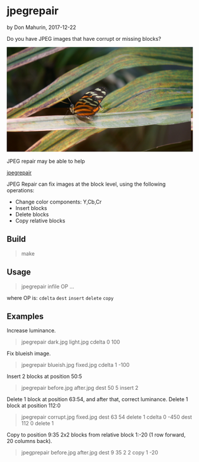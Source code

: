 # jpegrepair

by Don Mahurin, 2017-12-22

Do you have JPEG images that have corrupt or missing blocks?

![](corrupt.jpg)

JPEG repair may be able to help

[jpegrepair](https://github.com/dmahurin/jpegrepair "https://github.com/dmahurin/jpegrepair")

JPEG Repair can fix images at the block level, using the following operations:
- Change color components: Y,Cb,Cr
- Insert blocks
- Delete blocks
- Copy relative blocks

## Build

> make

## Usage

> jpegrepair infile OP ...

where OP is: `cdelta` `dest` `insert` `delete` `copy`

## Examples

Increase luminance.

> jpegrepair dark.jpg light.jpg cdelta 0 100

Fix blueish image.

> jpegrepair blueish.jpg fixed.jpg cdelta 1 -100

Insert 2 blocks at position 50:5

> jpegrepair before.jpg after.jpg dest 50 5 insert 2

Delete 1 block at position 63:54, and after that, correct luminance.
Delete 1 block at position 112:0

> jpegrepair corrupt.jpg fixed.jpg dest 63 54 delete 1 cdelta 0 -450 dest 112 0 delete 1

Copy to position 9:35 2x2 blocks from relative block 1:-20 (1 row forward, 20 columns back).

> jpegprepair before.jpg after.jpg  dest 9 35 2 2 copy 1 -20
